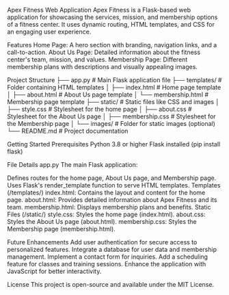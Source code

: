 Apex Fitness Web Application
Apex Fitness is a Flask-based web application for showcasing the services, mission, and membership options of a fitness center. It uses dynamic routing, HTML templates, and CSS for an engaging user experience.

Features
Home Page: A hero section with branding, navigation links, and a call-to-action.
About Us Page: Detailed information about the fitness center's team, mission, and values.
Membership Page: Different membership plans with descriptions and visually appealing images.

Project Structure
├── app.py                 # Main Flask application file
├── templates/             # Folder containing HTML templates
│   ├── index.html         # Home page template
│   ├── about.html         # About Us page template
│   └── membership.html    # Membership page template
├── static/                # Static files like CSS and images
│   ├── style.css          # Stylesheet for the home page
│   ├── about.css          # Stylesheet for the About Us page
│   ├── membership.css     # Stylesheet for the Membership page
│   └── images/            # Folder for static images (optional)
└── README.md              # Project documentation

Getting Started
Prerequisites
Python 3.8 or higher
Flask installed (pip install flask)

File Details
app.py
The main Flask application:

Defines routes for the home page, About Us page, and Membership page.
Uses Flask's render_template function to serve HTML templates.
Templates (/templates/)
index.html: Contains the layout and content for the home page.
about.html: Provides detailed information about Apex Fitness and its team.
membership.html: Displays membership plans and benefits.
Static Files (/static/)
style.css: Styles the home page (index.html).
about.css: Styles the About Us page (about.html).
membership.css: Styles the Membership page (membership.html).

Future Enhancements
Add user authentication for secure access to personalized features.
Integrate a database for user data and membership management.
Implement a contact form for inquiries.
Add a scheduling feature for classes and training sessions.
Enhance the application with JavaScript for better interactivity.

License
This project is open-source and available under the MIT License.

